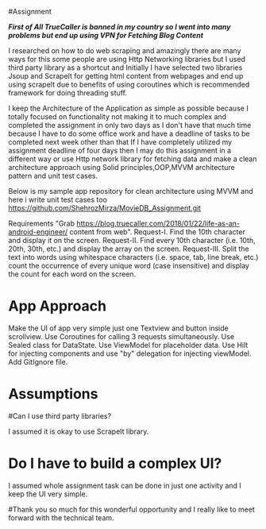  #Assignment

 ***First of All TrueCaller is banned in my country so I went into many problems but end up using VPN for Fetching Blog Content***

 I researched on how to do web scraping and amazingly there are many ways for this some people are using Http Networking libraries
 but I used third party library as a shortcut and Initially I have selected two libraries Jsoup and ScrapeIt for getting html content
 from webpages and end up using scrapeIt due to benefits of using coroutines which is recommended framework for doing threading stuff.

 I keep the Architecture of the Application as simple as possible because I totally focused on functionality not making 
 it to much complex and completed the assignment in only two days as I don't have that much time because I have to do some office work 
 and have a deadline of tasks to be completed next week other than that If I have completely utilized my assignment deadline of four days 
 then I may do this assignment in a different way or use Http network library for fetching data and make a clean architecture approach 
 using Solid principles,OOP,MVVM architecture pattern and unit test cases.

 Below is my sample app repository for clean architecture using MVVM and here i write unit test cases too       
 https://github.com/ShehrozMirza/MovieDB_Assignment.git

 Requirements
 "Grab https://blog.truecaller.com/2018/01/22/life-as-an-android-engineer/ content from web".
 Request-I.  Find the 10th character and display it on the screen.
 Request-II. Find every 10th character (i.e. 10th, 20th, 30th, etc.) and display the array on the screen.
 Request-III. Split the text into words using whitespace characters (i.e. space, tab, line break, etc.) count the occurrence of every
 unique word (case insensitive) and display the count for each word on the screen.

# App Approach
  Make the UI of app very simple just one Textview and button inside scrollview.
 Use Coroutines for calling 3 requests simultaneously.
 Use Sealed class for DataState.
 Use ViewModel for placeholder data.
 Use Hilt for injecting components and use "by" delegation for injecting viewModel.
 Add GitIgnore file.

# Assumptions 
#Can I use third party libraries?

I assumed it is okay to use ScrapeIt library.

# Do I have to build a complex UI?
I assumed whole assignment task can be done in just one activity and I keep the UI very simple.

#Thank you so much for this wonderful opportunity and I really like to meet forward with the technical team.
